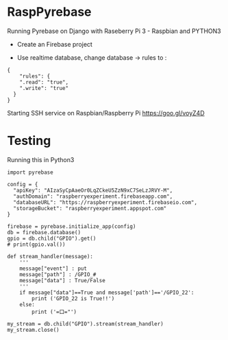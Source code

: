 # RaspPyrebase
Running Pyrebase on Django with Raseberry Pi 3 - Raspbian and PYTHON3


- Create an Firebase project

- Use realtime database, change database -> rules to :

```
{
    "rules": {
    ".read": "true",
    ".write": "true"
  }
}

```


Starting SSH service on Raspbian/Raspberry Pi
https://goo.gl/voyZ4D

# Testing
Running this in Python3
```
import pyrebase

config = {
  "apiKey": "AIzaSyCpAaeOr0LqZCkeU5ZzN9xC7SeLzJRVY-M",
  "authDomain": "raspberryexperiment.firebaseapp.com",
  "databaseURL": "https://raspberryexperiment.firebaseio.com",
  "storageBucket": "raspberryexperiment.appspot.com"
}

firebase = pyrebase.initialize_app(config)
db = firebase.database()
gpio = db.child("GPIO").get()
# print(gpio.val())

def stream_handler(message):
    '''
    message["event"] : put
    message["path"] : /GPIO_#
    message["data"] : True/False
    '''
    if message["data"]==True and message['path']=='/GPIO_22':
        print ('GPIO_22 is True!!')
    else:
        print ('=口="')

my_stream = db.child("GPIO").stream(stream_handler)
my_stream.close()
```
